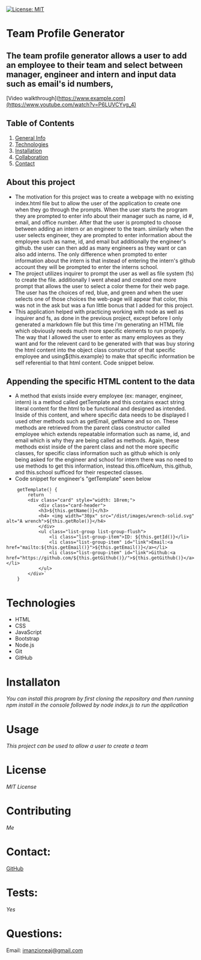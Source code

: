 
[![License: MIT](https://img.shields.io/badge/License-MIT-yellow.svg)](https://opensource.org/licenses/MIT)
# Team Profile Generator

## The team profile generator allows a user to add an employee to their team and select between manager, engineer and intern and input data such as email's id numbers, 

[Video walkthrough](https://www.example.com](https://www.youtube.com/watch?v=P6LUVCYvg_4)


## Table of Contents
1. [General Info](#general)
2. [Technologies](#technologies)
3. [Installation](#installation)
4. [Collaboration](#contributing)
5. [Contact](#contact) 

## About this project

- The motivation for this project was to create a webpage with no existing index.html file but to allow the user of the application to create one when they go through the prompts. When the user starts the program they are prompted to enter info about their manager such as name, id #, email, and office number. After that the user is prompted to choose between adding an intern or an engineer to the team. similarly when the user selects engineer, they are prompted to enter information about the employee such as name, id, and email but additionally the engineer's github. the user can then add as many engineers as they want or can also add interns. The only difference when prompted to enter information about the intern is that instead of entering the intern's github account they will be prompted to enter the interns school.
- The project utilizes inquirer to prompt the user as well as file system (fs) to create the file. additionally I went ahead and created one more prompt that allows the user to select a color theme for their web page. The user has the choices of red, blue, and green and when the user selects one of those choices the web-page will appear that color, this was not in the ask but was a fun little bonus that I added for this project.
- This application helped with practicing working with node as well as inquirer and fs, as done in the previous project, except before I only generated a markdown file but this time i'm generating an HTML file which obviously needs much more specific elements to run properly. The way that I allowed the user to enter as many employees as they want and for the relevent card to be generated with that was buy storing the html content into the object class constructor of that specific employee and using${this.example} to make that specific information be self referential to that html content. Code snippet below.


## Appending the specific HTML content to the data 

- A method that exists inside every employee (ex: manager, engineer, intern) is a method called getTemplate and this contains exact string literal content for the html to be functional and designed as intended. Inside of this content, and where specific data needs to be displayed I used other methods such as getEmail, getName and so on. These methods are retrieved from the parent class constructor called employee which extends repeatable information such as name, id, and email which is why they are being called as methods. Again, these methods exist inside of the parent class and not the more specific classes, for specific class information such as github which is only being asked for the engineer and school for intern there was no need to use methods to get this information, instead this.officeNum, this.github, and this.school sufficed for their respected classes.
- Code snippet for engineer's "getTemplate" seen below

```
    getTemplate() {
        return  `  
        <div class="card" style="width: 18rem;">
            <div class="card-header">
            <h3>${this.getName()}</h3>
            <h4> <img width="30px" src="/dist/images/wrench-solid.svg" alt="A wrench">${this.getRole()}</h4>
            </div>
            <ul class="list-group list-group-flush">
                <li class="list-group-item">ID: ${this.getId()}</li>
                <li class="list-group-item" id="link">Email:<a href="mailto:${this.getEmail()}">${this.getEmail()}</a></li>
                <li class="list-group-item" id="link">Github:<a href="https://github.com/${this.getGithub()}/">${this.getGithub()}</a></li>
            </ul>
        </div>`
    }
```

# Technologies
- HTML
- CSS
- JavaScript
- Bootstrap
- Node.js
- Git
- GitHub

# Installaton
*You can install this program by first cloning the repository and then running npm install in the console followed by node index.js to run the application*

# Usage
*This project can be used to allow a user to create a team*

# License
*MIT License*

# Contributing
*Me*

# Contact: 
[GitHub](https://github.com/Ajmanzione)

# Tests:
*Yes*

# Questions:
Email: imanzioneaj@gmail.com
